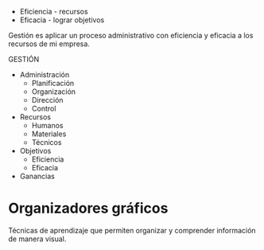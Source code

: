 - Eficiencia - recursos
- Eficacia - lograr objetivos

Gestión es aplicar un proceso administrativo con eficiencia y eficacia a los recursos de mi empresa.

GESTIÓN
- Administración
	- Planificación
	- Organización
	- Dirección
	- Control
- Recursos
	- Humanos
	- Materiales
	- Técnicos
- Objetivos
	- Eficiencia
	- Eficacia
- Ganancias


# Organizadores gráficos
Técnicas de aprendizaje que permiten organizar y comprender información de manera visual.